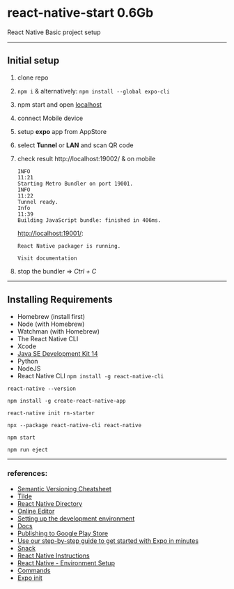 # react-native-start 0.6Gb
React Native Basic project setup


-------------------------------

## Initial setup

1) clone repo
2) ```npm i``` & alternatively: ```npm install --global expo-cli```
3) npm start and open [localhost](http://localhost:19002/)
4) connect Mobile device
5) setup **expo** app from AppStore
6) select **Tunnel** or **LAN** and scan QR code
7) check result http://localhost:19002/ & on mobile

    ```
    INFO
    11:21
    Starting Metro Bundler on port 19001.
    INFO
    11:22
    Tunnel ready.
    Info
    11:39
    Building JavaScript bundle: finished in 406ms.
    ```
    
    [http://localhost:19001/](http://localhost:19001/):
    
    ``` 
    React Native packager is running.

    Visit documentation
    ```
    

8) stop the bundler => *Ctrl + C*

------------------------------

## Installing Requirements


  - Homebrew (install first)
  - Node (with Homebrew)
  - Watchman (with Homebrew)
  - The React Native CLI
  - Xcode
  - [Java SE Development Kit 14](https://www.oracle.com/java/technologies/javase-jdk14-downloads.html)
  - Python 
  - NodeJS
  - React Native CLI ```npm install -g react-native-cli```



```
react-native --version

npm install -g create-react-native-app

react-native init rn-starter

npx --package react-native-cli react-native

npm start

npm run eject

```

-------------------------------

### references:

- [Semantic Versioning Cheatsheet](https://bytearcher.com/goodies/semantic-versioning-cheatsheet/)
- [Tilde](https://bytearcher.com/articles/semver-explained-why-theres-a-caret-in-my-package-json/)
- [React Native Directory](https://reactnative.directory/)
- [Online Editor](https://snack.expo.io/)
- [Setting up the development environment](https://reactnative.dev/docs/environment-setup)
- [Docs](https://reactnative.dev/docs/)
- [Publishing to Google Play Store](https://reactnative.dev/docs/signed-apk-android)
- [Use our step-by-step guide to get started with Expo in minutes](https://expo.io/learn)
- [Snack](https://snack.expo.io/)
- [React Native Instructions](https://aka.ms/ReactNative)
- [React Native - Environment Setup](https://www.tutorialspoint.com/react_native/react_native_environment_setup.htm)
- [Commands](https://medium.com/unpacking-react-native/react-native-cli-8e17281a3d7d)
- [Expo init](https://medium.com/@ralph1786/start-a-project-with-react-native-and-expo-cli-92df0fcf575c)
